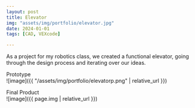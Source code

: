 ```yaml
---
layout: post
title: Elevator
img: "assets/img/portfolio/elevator.jpg"
date: 2024-01-01
tags: [CAD, VEXcode]

---
```

As a project for my robotics class, we created a functional elevator, going through the design process and iterating over our ideas.

Prototype  
![image]({{ "/assets/img/portfolio/elevatorp.png" | relative_url }})

Final Product  
![image]({{ page.img | relative_url }})
